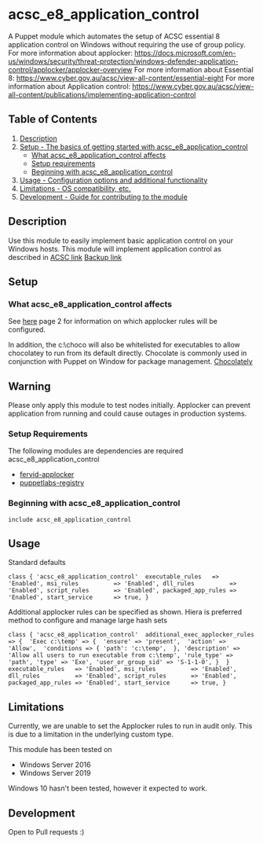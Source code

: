 # acsc_e8_application_control

A Puppet module which automates the setup of ACSC essential 8 application control on Windows without requiring the use of group policy. 
For more information about applocker: https://docs.microsoft.com/en-us/windows/security/threat-protection/windows-defender-application-control/applocker/applocker-overview
For more information about Essential 8: https://www.cyber.gov.au/acsc/view-all-content/essential-eight
For more information about Application control: https://www.cyber.gov.au/acsc/view-all-content/publications/implementing-application-control

## Table of Contents

1. [Description](#description)
1. [Setup - The basics of getting started with acsc_e8_application_control](#setup)
    * [What acsc_e8_application_control affects](#what-acsc_e8_application_control-affects)
    * [Setup requirements](#setup-requirements)
    * [Beginning with acsc_e8_application_control](#beginning-with-acsc_e8_application_control)
1. [Usage - Configuration options and additional functionality](#usage)
1. [Limitations - OS compatibility, etc.](#limitations)
1. [Development - Guide for contributing to the module](#development)

## Description

Use this module to easily implement basic application control on your Windows hosts. This module will implement application control as described in [ACSC link][2] [Backup link][1]

## Setup

### What acsc_e8_application_control affects

See [here][2] page 2 for information on which applocker rules will be configured. 

In addition, the c:\choco will also be whitelisted for executables to allow chocolatey to run from its default directly. Chocolate is commonly used in conjunction with Puppet on Window for package management. [Chocolately][3]

## **Warning** 
Please only apply this module to test nodes initially. Applocker can prevent application from running and could cause outages in production systems. 

### Setup Requirements

The following modules are dependencies are required acsc_e8_application_control

- [fervid-applocker][4]
- [puppetlabs-registry][5]

### Beginning with acsc_e8_application_control

`include acsc_e8_application_control`

## Usage

Standard defaults

``class { 'acsc_e8_application_control' 
   executable_rules   => 'Enabled',
   msi_rules          => 'Enabled',
   dll_rules          => 'Enabled',
   script_rules       => 'Enabled',
   packaged_app_rules => 'Enabled',
   start_service      => true,
}``

Additional applocker rules can be specified as shown. Hiera is preferred method to configure and manage large hash sets

`class { 'acsc_e8_application_control' 
   additional_exec_applocker_rules => { 
       'Exec c:\temp' => { 
           'ensure' => 'present', 
           'action' => 'Allow', 
           'conditions => {
               'path': 'c:\temp', 
           },
           'description' => 'Allow all users to run executable from c:\temp',
           'rule_type' => 'path',
           'type' => 'Exe',
           'user_or_group_sid' => 'S-1-1-0',
            } 
    }
   executable_rules   => 'Enabled',
   msi_rules          => 'Enabled',
   dll_rules          => 'Enabled',
   script_rules       => 'Enabled',
   packaged_app_rules => 'Enabled',
   start_service      => true,
}`


## Limitations

Currently, we are unable to set the Applocker rules to run in audit only. This is due to a limitation in the underlying custom type. 

This module has been tested on
- Windows Server 2016
- Windows Server 2019

Windows 10 hasn't been tested, however it expected to work.

## Development

Open to Pull requests :)

[1]: https://github.com/benjamin-robertson/acsc_e8_application_control/blob/main/files/PROTECT%20-%20Implementing%20Application%20Control%20(October%202021).pdf
[2]: https://www.cyber.gov.au/sites/default/files/2021-10/PROTECT%20-%20Implementing%20Application%20Control%20%28October%202021%29.pdf
[3]: https://chocolatey.org/
[4]: https://forge.puppet.com/modules/fervid/applocker
[5]: https://forge.puppet.com/modules/puppetlabs/registry